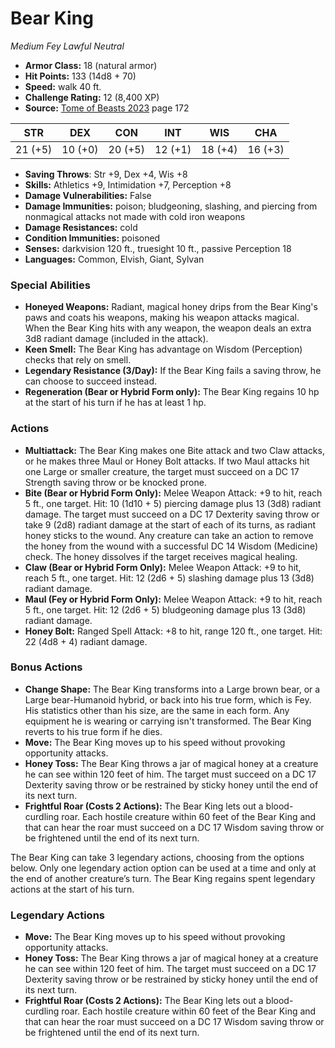 # Bear King

*Medium* *Fey* *Lawful Neutral*

- **Armor Class:** 18 (natural armor)
- **Hit Points:** 133 (14d8 + 70)
- **Speed:** walk 40 ft.
- **Challenge Rating:** 12 (8,400 XP)
- **Source:** [Tome of Beasts 2023](https://koboldpress.com/kpstore/product/tome-of-beasts-1-2023-edition/) page 172

| STR | DEX | CON | INT | WIS | CHA |
| --- | --- | --- | --- | --- | --- |
| 21 (+5) | 10 (+0) | 20 (+5) | 12 (+1) | 18 (+4) | 16 (+3) |

- **Saving Throws**: Str +9, Dex +4, Wis +8
- **Skills:** Athletics +9, Intimidation +7, Perception +8
- **Damage Vulnerabilities:** False
- **Damage Immunities:** poison; bludgeoning, slashing, and piercing from nonmagical attacks not made with cold iron weapons
- **Damage Resistances:** cold
- **Condition Immunities:** poisoned
- **Senses:** darkvision 120 ft., truesight 10 ft., passive Perception 18
- **Languages:** Common, Elvish, Giant, Sylvan

### Special Abilities

- **Honeyed Weapons:** Radiant, magical honey drips from the Bear King's paws and coats his weapons, making his weapon attacks magical. When the Bear King hits with any weapon, the weapon deals an extra 3d8 radiant damage (included in the attack).
- **Keen Smell:** The Bear King has advantage on Wisdom (Perception) checks that rely on smell.
- **Legendary Resistance (3/Day):** If the Bear King fails a saving throw, he can choose to succeed instead.
- **Regeneration (Bear or Hybrid Form only):** The Bear King regains 10 hp at the start of his turn if he has at least 1 hp.

### Actions

- **Multiattack:** The Bear King makes one Bite attack and two Claw attacks, or he makes three Maul or Honey Bolt attacks. If two Maul attacks hit one Large or smaller creature, the target must succeed on a DC 17 Strength saving throw or be knocked prone.
- **Bite (Bear or Hybrid Form Only):** Melee Weapon Attack: +9 to hit, reach 5 ft., one target. Hit: 10 (1d10 + 5) piercing damage plus 13 (3d8) radiant damage. The target must succeed on a DC 17 Dexterity saving throw or take 9 (2d8) radiant damage at the start of each of its turns, as radiant honey sticks to the wound. Any creature can take an action to remove the honey from the wound with a successful DC 14 Wisdom (Medicine) check. The honey dissolves if the target receives magical healing.
- **Claw (Bear or Hybrid Form Only):** Melee Weapon Attack: +9 to hit, reach 5 ft., one target. Hit: 12 (2d6 + 5) slashing damage plus 13 (3d8) radiant damage.
- **Maul (Fey or Hybrid Form Only):** Melee Weapon Attack: +9 to hit, reach 5 ft., one target. Hit: 12 (2d6 + 5) bludgeoning damage plus 13 (3d8) radiant damage.
- **Honey Bolt:** Ranged Spell Attack: +8 to hit, range 120 ft., one target. Hit: 22 (4d8 + 4) radiant damage.

### Bonus Actions

- **Change Shape:** The Bear King transforms into a Large brown bear, or a Large bear-Humanoid hybrid, or back into his true form, which is Fey. His statistics other than his size, are the same in each form. Any equipment he is wearing or carrying isn't transformed. The Bear King reverts to his true form if he dies.
- **Move:** The Bear King moves up to his speed without provoking opportunity attacks.
- **Honey Toss:** The Bear King throws a jar of magical honey at a creature he can see within 120 feet of him. The target must succeed on a DC 17 Dexterity saving throw or be restrained by sticky honey until the end of its next turn.
- **Frightful Roar (Costs 2 Actions):** The Bear King lets out a blood-curdling roar. Each hostile creature within 60 feet of the Bear King and that can hear the roar must succeed on a DC 17 Wisdom saving throw or be frightened until the end of its next turn.

The Bear King can take 3 legendary actions, choosing from the options below. Only one legendary action option can be used at a time and only at the end of another creature’s turn. The Bear King regains spent legendary actions at the start of his turn.

### Legendary Actions

- **Move:** The Bear King moves up to his speed without provoking opportunity attacks.
- **Honey Toss:** The Bear King throws a jar of magical honey at a creature he can see within 120 feet of him. The target must succeed on a DC 17 Dexterity saving throw or be restrained by sticky honey until the end of its next turn.
- **Frightful Roar (Costs 2 Actions):** The Bear King lets out a blood-curdling roar. Each hostile creature within 60 feet of the Bear King and that can hear the roar must succeed on a DC 17 Wisdom saving throw or be frightened until the end of its next turn.
